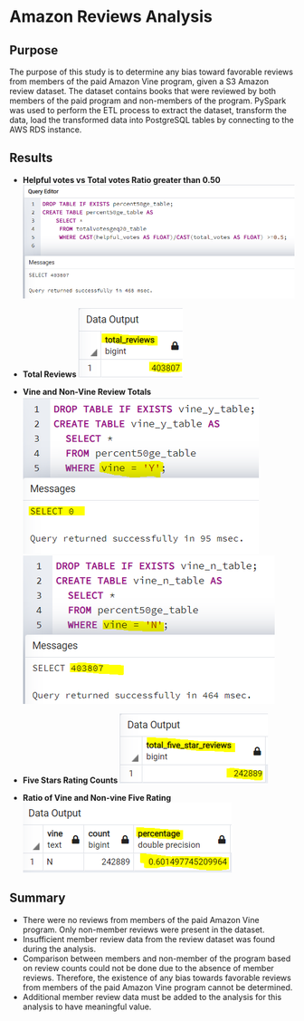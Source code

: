 # Amazon Reviews Analysis

## Purpose 
The purpose of this study is to determine any bias toward favorable reviews from members of the paid Amazon Vine program, given a S3 Amazon review dataset. The dataset contains books that were reviewed by both members of the paid program and non-members of the program. PySpark was used to perform the ETL process to extract the dataset, transform the data, load the transformed data into PostgreSQL tables by connecting to the AWS RDS instance.  

## Results
- **Helpful votes vs Total votes Ratio greater than 0.50**
![alt tag]( https://github.com/fmgribbon/Amazon_Vine_Analysis/blob/main/Resources/ratio_eq_gt_50.PNG)

- **Total Reviews**
![alt tag](https://github.com/fmgribbon/Amazon_Vine_Analysis/blob/main/Resources/total_reviews.PNG)
- **Vine and Non-Vine Review Totals**
![alt tag]( https://github.com/fmgribbon/Amazon_Vine_Analysis/blob/main/Resources/paid_review_total.PNG)
![alt tag]( https://github.com/fmgribbon/Amazon_Vine_Analysis/blob/main/Resources/non_paid_reveiw_total.PNG)
- **Five Stars Rating Counts**
![alt tag]( https://github.com/fmgribbon/Amazon_Vine_Analysis/blob/main/Resources/total_five_star_reviews.PNG)
- **Ratio of Vine and Non-vine Five Rating**
![alt tag]( https://github.com/fmgribbon/Amazon_Vine_Analysis/blob/main/Resources/five_star_review_ratio.PNG)
## Summary
- There were no reviews from  members of the paid Amazon Vine program. Only non-member reviews were present in the dataset. 
- Insufficient member review data from the review dataset was found during the analysis.
 - Comparison between members and non-member of the program based on review counts could not be done due to the absence of member reviews. Therefore, the existence of any bias towards favorable reviews from  members of the paid Amazon Vine program cannot be determined. 
- Additional member review data must be added to the analysis for this analysis to have meaningful value.  
